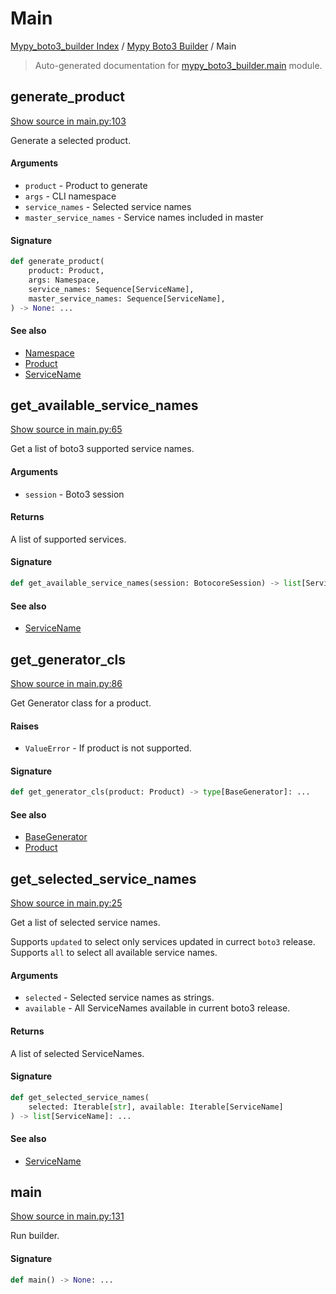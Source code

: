 # Main

[Mypy_boto3_builder Index](../README.md#mypy_boto3_builder-index) / [Mypy Boto3 Builder](./index.md#mypy-boto3-builder) / Main

> Auto-generated documentation for [mypy_boto3_builder.main](https://github.com/youtype/mypy_boto3_builder/blob/main/mypy_boto3_builder/main.py) module.

## generate_product

[Show source in main.py:103](https://github.com/youtype/mypy_boto3_builder/blob/main/mypy_boto3_builder/main.py#L103)

Generate a selected product.

#### Arguments

- `product` - Product to generate
- `args` - CLI namespace
- `service_names` - Selected service names
- `master_service_names` - Service names included in master

#### Signature

```python
def generate_product(
    product: Product,
    args: Namespace,
    service_names: Sequence[ServiceName],
    master_service_names: Sequence[ServiceName],
) -> None: ...
```

#### See also

- [Namespace](./cli_parser.md#namespace)
- [Product](./constants.md#product)
- [ServiceName](./service_name.md#servicename)



## get_available_service_names

[Show source in main.py:65](https://github.com/youtype/mypy_boto3_builder/blob/main/mypy_boto3_builder/main.py#L65)

Get a list of boto3 supported service names.

#### Arguments

- `session` - Boto3 session

#### Returns

A list of supported services.

#### Signature

```python
def get_available_service_names(session: BotocoreSession) -> list[ServiceName]: ...
```

#### See also

- [ServiceName](./service_name.md#servicename)



## get_generator_cls

[Show source in main.py:86](https://github.com/youtype/mypy_boto3_builder/blob/main/mypy_boto3_builder/main.py#L86)

Get Generator class for a product.

#### Raises

- `ValueError` - If product is not supported.

#### Signature

```python
def get_generator_cls(product: Product) -> type[BaseGenerator]: ...
```

#### See also

- [BaseGenerator](generators/base_generator.md#basegenerator)
- [Product](./constants.md#product)



## get_selected_service_names

[Show source in main.py:25](https://github.com/youtype/mypy_boto3_builder/blob/main/mypy_boto3_builder/main.py#L25)

Get a list of selected service names.

Supports `updated` to select only services updated in currect `boto3` release.
Supports `all` to select all available service names.

#### Arguments

- `selected` - Selected service names as strings.
- `available` - All ServiceNames available in current boto3 release.

#### Returns

A list of selected ServiceNames.

#### Signature

```python
def get_selected_service_names(
    selected: Iterable[str], available: Iterable[ServiceName]
) -> list[ServiceName]: ...
```

#### See also

- [ServiceName](./service_name.md#servicename)



## main

[Show source in main.py:131](https://github.com/youtype/mypy_boto3_builder/blob/main/mypy_boto3_builder/main.py#L131)

Run builder.

#### Signature

```python
def main() -> None: ...
```
